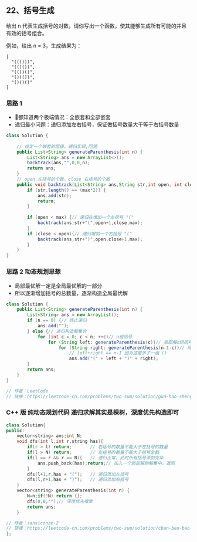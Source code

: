 ## 22、括号生成
给出 n 代表生成括号的对数，请你写出一个函数，使其能够生成所有可能的并且有效的括号组合。

例如，给出 n = 3，生成结果为：
```
[
  "((()))",
  "(()())",
  "(())()",
  "()(())",
  "()()()"
]
```
<!-- 来源：力扣（LeetCode）
链接：https://leetcode-cn.com/problems/generate-parentheses
著作权归领扣网络所有。商业转载请联系官方授权，非商业转载请注明出处。 -->

### 思路 1
- 都知道两个极端情况：全嵌套和全部嵌套
- 递归最小问题：递归添加左右括号，保证做括号数量大于等于右括号数量

```java
class Solution {
    
    // 规定一个嵌套的层级，递归实现,回溯
    public List<String> generateParenthesis(int n) {
        List<String> ans = new ArrayList<>();
        backtrack(ans,"",0,0,n);
        return ans;
    }
    // open 左括号的个数，close 右括号的个数
    public void backtrack(List<String> ans,String str,int open, int close,int max) {
        if (str.length() == (max*2)) {
            ans.add(str);
            return;
        }
        
        if (open < max) {// 递归在增加一个左括号 "("
            backtrack(ans,str+"(",open+1,close,max);
        }
        if (close < open){// 递归增加一个右括号 "("
            backtrack(ans,str+")",open,close+1,max);
        }
    }
}
```

### 思路 2 动态规划思想
- 局部最优解一定是全局最优解的一部分
- 所以逐渐增加括号的总数量，逐渐构造全局最优解

```java
class Solution {
    public List<String> generateParenthesis(int n) {
        List<String> ans = new ArrayList();
        if (n == 0) {// 终止递归
            ans.add("");
        } else {// 递归构造解集合
            for (int c = 0; c < n; ++c)// n组括号
                for (String left: generateParenthesis(c))// 局部解c组括号
                    for (String right: generateParenthesis(n-1-c))// 局部解n-c-1组括号
                        // left+right == n-1 因为这里多了一组 ()
                        ans.add("(" + left + ")" + right);
        }
        return ans;
    }
}

// 作者：LeetCode
// 链接：https://leetcode-cn.com/problems/two-sum/solution/gua-hao-sheng-cheng-by-leetcode/
```

### C++ 版 纯动态规划代码 递归求解其实是棵树，深度优先构造即可

```cpp
class Solution{
public:
    vector<string> ans;int N;
    void dfs(int l,int r,string has){
        if(r > l) return;       // 右括号的数量不能大于左括号的数量
        if(l > N) return;       // 左括号的数量不能大于括号总数
        if(l == r && r == N){   // 递归正常，此时所有括号添加完毕
            ans.push_back(has);return;// 加入一个局部解到解集中，返回
        }
        dfs(l+1,r,has + "(");   // 递归添加左括号
        dfs(l,r+1,has + ")");   // 递归添加右括号
    }
    vector<string> generateParenthesis(int n) {
        N=n;if(!N) return {};
        dfs(0,0,"");// 深度优先搜索
        return ans;
    }

// 作者：sanxiconze-2
// 链接：https://leetcode-cn.com/problems/two-sum/solution/cban-ben-bao-li-gou-zao-fa-jian-zhi-by-sanxiconze-/
};

```